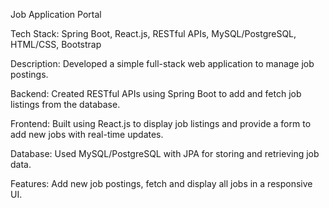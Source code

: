 Job Application Portal

Tech Stack: Spring Boot, React.js, RESTful APIs, MySQL/PostgreSQL, HTML/CSS, Bootstrap

Description:
Developed a simple full-stack web application to manage job postings.

Backend: Created RESTful APIs using Spring Boot to add and fetch job listings from the database.

Frontend: Built using React.js to display job listings and provide a form to add new jobs with real-time updates.

Database: Used MySQL/PostgreSQL with JPA for storing and retrieving job data.

Features: Add new job postings, fetch and display all jobs in a responsive UI.

